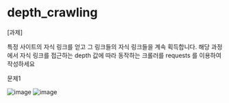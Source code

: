 # depth_crawling

[과제]

특정 사이트의 자식 링크를 얻고 그 링크들의 자식 링크들을 계속 획득합니다. 해당 과정에서 자식 링크를 접근하는 depth 값에 따라 동작하는 크롤러를 requests 를 이용하여 작성하세요

문제1

![image](https://github.com/Kimyeonjin1230/depth_crawling/assets/114148238/708accfe-d97f-4315-af11-dd6649271eb1)
![image](https://github.com/Kimyeonjin1230/depth_crawling/assets/114148238/b1dbce72-3ad3-48ec-b067-3759f74c00b2)
